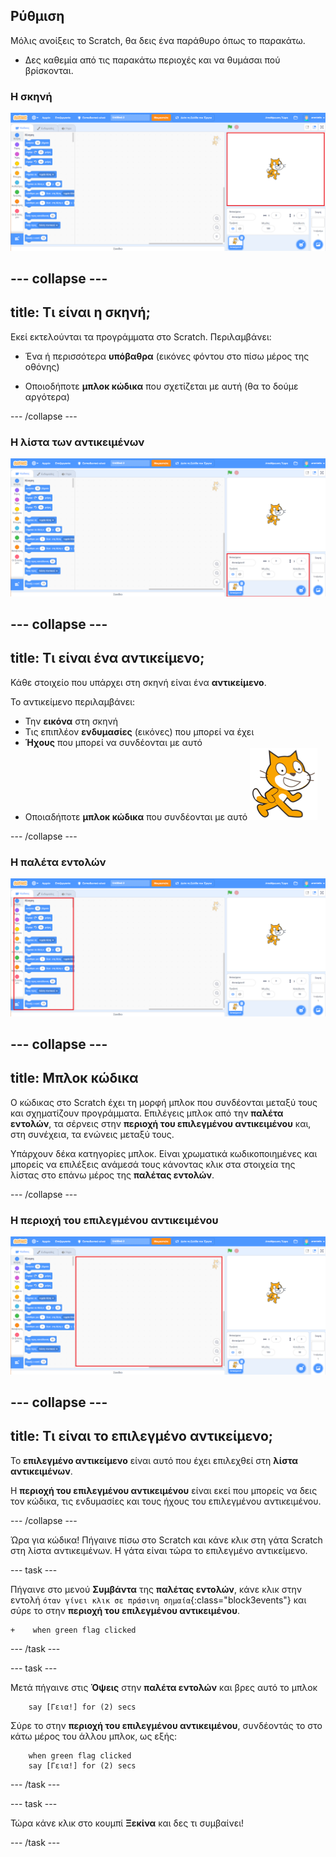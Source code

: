 ## Ρύθμιση

Μόλις ανοίξεις το Scratch, θα δεις ένα παράθυρο όπως το παρακάτω.

+ Δες καθεμία από τις παρακάτω περιοχές και να θυμάσαι πού βρίσκονται.

### Η σκηνή

 ![Παράθυρο Scratch με τη σκηνή τονισμένη](images/hlStage.png)

--- collapse ---
---
title: Τι είναι η σκηνή;
---
Εκεί εκτελούνται τα προγράμματα στο Scratch. Περιλαμβάνει:

* Ένα ή περισσότερα **υπόβαθρα** \(εικόνες φόντου στο πίσω μέρος της οθόνης\)

* Οποιοδήποτε **μπλοκ κώδικα** που σχετίζεται με αυτή \(θα το δούμε αργότερα\)

--- /collapse ---

### Η λίστα των αντικειμένων

 ![Παράθυρο Scratch με τη λίστα αντικειμένων τονισμένη](images/hlSpriteList.png)

--- collapse ---
---
title: Τι είναι ένα αντικείμενο;
---

Κάθε στοιχείο που υπάρχει στη σκηνή είναι ένα **αντικείμενο**.

Το αντικείμενο περιλαμβάνει:
* Την **εικόνα** στη σκηνή
* Τις επιπλέον **ενδυμασίες** \(εικόνες\) που μπορεί να έχει
* **Ήχους** που μπορεί να συνδέονται με αυτό
* Οποιαδήποτε **μπλοκ κώδικα** που συνδέονται με αυτό ![](images/setup2.png)

--- /collapse ---

### Η παλέτα εντολών

 ![Παράθυρο Scratch με τη παλέτα εντολών τονισμένη](images/hlBlocksPalette.png)

--- collapse ---
---
title: Μπλοκ κώδικα
---

Ο κώδικας στο Scratch έχει τη μορφή μπλοκ που συνδέονται μεταξύ τους και σχηματίζουν προγράμματα. Επιλέγεις μπλοκ από την **παλέτα εντολών**, τα σέρνεις στην **περιοχή του επιλεγμένου αντικειμένου** και, στη συνέχεια, τα ενώνεις μεταξύ τους.

Υπάρχουν δέκα κατηγορίες μπλοκ. Είναι χρωματικά κωδικοποιημένες και μπορείς να επιλέξεις ανάμεσά τους κάνοντας κλικ στα στοιχεία της λίστας στο επάνω μέρος της **παλέτας εντολών**.

--- /collapse ---

### Η περιοχή του επιλεγμένου αντικειμένου

 ![Παράθυρο Scratch με την περιοχή του επιλεγμένου αντικειμένου τονισμένη](images/hlCurrentSpritePanel.png)

--- collapse ---
---
title: Τι είναι το επιλεγμένο αντικείμενο;
---

Το **επιλεγμένο αντικείμενο** είναι αυτό που έχει επιλεχθεί στη **λίστα αντικειμένων**.

Η **περιοχή του επιλεγμένου αντικειμένου** είναι εκεί που μπορείς να δεις τον κώδικα, τις ενδυμασίες και τους ήχους του επιλεγμένου αντικειμένου.

--- /collapse ---

Ώρα για κώδικα! Πήγαινε πίσω στο Scratch και κάνε κλικ στη γάτα Scratch στη λίστα αντικειμένων. Η γάτα είναι τώρα το επιλεγμένο αντικείμενο.

--- task ---

Πήγαινε στο μενού **Συμβάντα** της **παλέτας εντολών**, κάνε κλικ στην εντολή `όταν γίνει κλικ σε πράσινη σημαία`{:class="block3events"} και σύρε το στην **περιοχή του επιλεγμένου αντικειμένου**.

```blocks3
+    when green flag clicked
```

--- /task ---

--- task ---

Μετά πήγαινε στις **Όψεις** στην **παλέτα εντολών** και βρες αυτό το μπλοκ

```blocks3
    say [Γεια!] for (2) secs
```

Σύρε το στην **περιοχή του επιλεγμένου αντικειμένου**, συνδέοντάς το στο κάτω μέρος του άλλου μπλοκ, ως εξής:

```blocks3
    when green flag clicked
    say [Γεια!] for (2) secs
```

--- /task ---

--- task ---

Τώρα κάνε κλικ στο κουμπί **Ξεκίνα** και δες τι συμβαίνει!

--- /task ---

